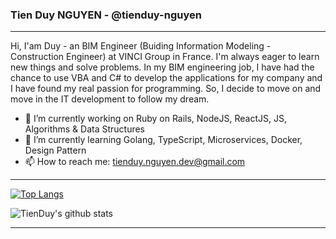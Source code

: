 ### Tien Duy NGUYEN - @tienduy-nguyen
---

Hi, I'am Duy - an BIM Engineer (Buiding Information Modeling - Construction Engineer) at VINCI Group in France. I'm always eager to learn new things and solve problems. In my BIM engineering job, I have had the chance to use VBA and C# to develop the applications for my company and I have found my real passion for programming. So, I decide to move on and move in the IT development to follow my dream.

- 🔭 I’m currently working on Ruby on Rails, NodeJS, ReactJS, JS, Algorithms & Data Structures
- 🌱 I’m currently learning Golang, TypeScript, Microservices, Docker, Design Pattern
- 📫 How to reach me: tienduy.nguyen.dev@gmail.com

---

[![Top Langs](https://github-readme-stats.vercel.app/api/top-langs/?username=tienduy-nguyen&theme=dracula)](https://github.com/tienduy-nguyen/tienduy-nguyen)

![TienDuy's github stats](https://github-readme-stats.vercel.app/api?username=tienduy-nguyen&show_icons=true&theme=dracula)


---
<!--
**tienduy-nguyen/tienduy-nguyen** is a ✨ _special_ ✨ repository because its `README.md` (this file) appears on your GitHub profile.

Here are some ideas to get you started:

- 🔭 I’m currently working on ...
- 🌱 I’m currently learning ...
- 👯 I’m looking to collaborate on ...
- 🤔 I’m looking for help with ...
- 💬 Ask me about ...
- 📫 How to reach me: ...
- 😄 Pronouns: ...
- ⚡ Fun fact: ...
-->

